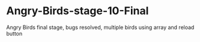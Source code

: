 # Angry-Birds-stage-10-Final
Angry Birds final stage, bugs resolved, multiple birds using array and reload button
